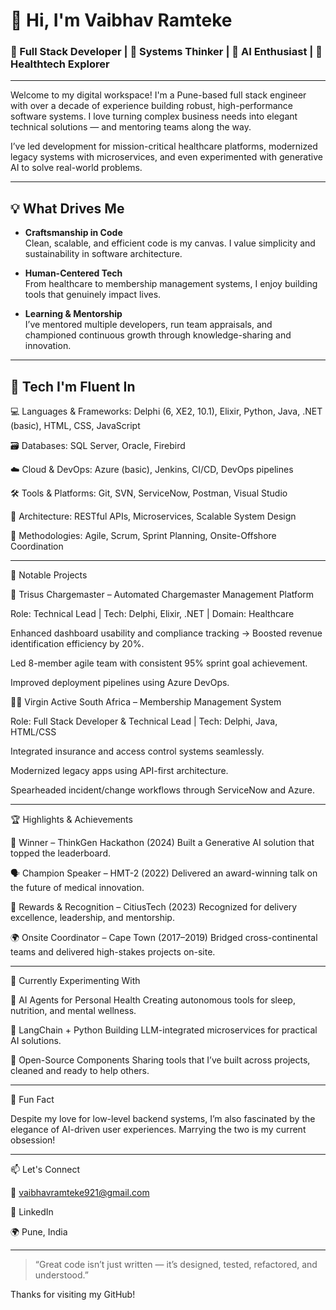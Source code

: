 # 👋 Hi, I'm Vaibhav Ramteke

### 🚀 Full Stack Developer | 🔧 Systems Thinker | 🧠 AI Enthusiast | 🏥 Healthtech Explorer

---

Welcome to my digital workspace! I'm a Pune-based full stack engineer with over a decade of experience building robust, high-performance software systems. I love turning complex business needs into elegant technical solutions — and mentoring teams along the way.

I’ve led development for mission-critical healthcare platforms, modernized legacy systems with microservices, and even experimented with generative AI to solve real-world problems.

---

## 💡 What Drives Me

- **Craftsmanship in Code**  
  Clean, scalable, and efficient code is my canvas. I value simplicity and sustainability in software architecture.

- **Human-Centered Tech**  
  From healthcare to membership management systems, I enjoy building tools that genuinely impact lives.

- **Learning & Mentorship**  
  I’ve mentored multiple developers, run team appraisals, and championed continuous growth through knowledge-sharing and innovation.

---

## 🧩 Tech I'm Fluent In

💻 Languages & Frameworks:
Delphi (6, XE2, 10.1), Elixir, Python, Java, .NET (basic), HTML, CSS, JavaScript

🗃️ Databases:
SQL Server, Oracle, Firebird

☁️ Cloud & DevOps:
Azure (basic), Jenkins, CI/CD, DevOps pipelines

🛠️ Tools & Platforms:
Git, SVN, ServiceNow, Postman, Visual Studio

📐 Architecture:
RESTful APIs, Microservices, Scalable System Design

🔁 Methodologies:
Agile, Scrum, Sprint Planning, Onsite-Offshore Coordination

---

📌 Notable Projects

🧾 Trisus Chargemaster – Automated Chargemaster Management Platform

Role: Technical Lead | Tech: Delphi, Elixir, .NET | Domain: Healthcare

Enhanced dashboard usability and compliance tracking → Boosted revenue identification efficiency by 20%.

Led 8-member agile team with consistent 95% sprint goal achievement.

Improved deployment pipelines using Azure DevOps.


🏋️‍♂️ Virgin Active South Africa – Membership Management System

Role: Full Stack Developer & Technical Lead | Tech: Delphi, Java, HTML/CSS

Integrated insurance and access control systems seamlessly.

Modernized legacy apps using API-first architecture.

Spearheaded incident/change workflows through ServiceNow and Azure.

---

🏆 Highlights & Achievements

🥇 Winner – ThinkGen Hackathon (2024)
Built a Generative AI solution that topped the leaderboard.

🗣️ Champion Speaker – HMT-2 (2022)
Delivered an award-winning talk on the future of medical innovation.

🌟 Rewards & Recognition – CitiusTech (2023)
Recognized for delivery excellence, leadership, and mentorship.

🌍 Onsite Coordinator – Cape Town (2017–2019)
Bridged cross-continental teams and delivered high-stakes projects on-site.

---

🧪 Currently Experimenting With

🤖 AI Agents for Personal Health
Creating autonomous tools for sleep, nutrition, and mental wellness.

🧠 LangChain + Python
Building LLM-integrated microservices for practical AI solutions.

📂 Open-Source Components
Sharing tools that I’ve built across projects, cleaned and ready to help others.

---

💬 Fun Fact

Despite my love for low-level backend systems, I’m also fascinated by the elegance of AI-driven user experiences. Marrying the two is my current obsession!


---

📫 Let's Connect

📧 vaibhavramteke921@gmail.com

💼 LinkedIn

🌍 Pune, India



---

> “Great code isn’t just written — it’s designed, tested, refactored, and understood.”

Thanks for visiting my GitHub!

